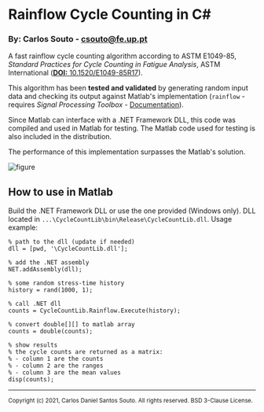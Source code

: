 # Rainflow Cycle Counting in C#

### By: Carlos Souto - csouto@fe.up.pt

A fast rainflow cycle counting algorithm according to
ASTM E1049-85,
*Standard Practices for Cycle Counting in Fatigue Analysis*,
ASTM International ([**DOI:** 10.1520/E1049-85R17](https://doi.org/10.1520/E1049-85R17)).

This algorithm has been **tested and validated** by generating random input data and checking its output against Matlab's implementation (``rainflow`` - requires *Signal Processing Toolbox* - [Documentation](https://www.mathworks.com/help/signal/ref/rainflow.html)).

Since Matlab can interface with a .NET Framework DLL, this code was compiled and used in Matlab for testing.
The Matlab code used for testing is also included in the distribution.

The performance of this implementation surpasses the Matlab's solution.

![figure](https://user-images.githubusercontent.com/83190503/120391945-ae479600-c327-11eb-9dba-5908863c9ab2.png)

## How to use in Matlab

Build the .NET Framework DLL or use the one provided (Windows only).
DLL located in ``...\CycleCountLib\bin\Release\CycleCountLib.dll``.
Usage example:

```
% path to the dll (update if needed)
dll = [pwd, '\CycleCountLib.dll'];

% add the .NET assembly
NET.addAssembly(dll);

% some random stress-time history
history = rand(1000, 1);

% call .NET dll
counts = CycleCountLib.Rainflow.Execute(history);

% convert double[][] to matlab array
counts = double(counts);

% show results
% the cycle counts are returned as a matrix:
% - column 1 are the counts
% - column 2 are the ranges
% - column 3 are the mean values
disp(counts);
```

---
<sup>
  Copyright (c) 2021, Carlos Daniel Santos Souto.
  All rights reserved.
  BSD 3-Clause License.
<sup>
